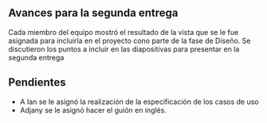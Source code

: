 ## Avances para la segunda entrega 

Cada miembro del equipo mostró el resultado de la vista que se le fue asignada para incluirla en el proyecto cono parte de la fase de Diseño.
Se discutieron los puntos a incluir en las diapositivas para presentar en la segunda entrega

## Pendientes 

- A Ian se le asignó la realización de la especificación de los casos de uso 
- Adjany se le asignó hacer el guión en inglés.

